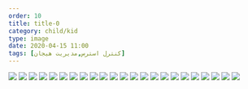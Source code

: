 ```yaml
---
order: 10
title: title-0
category: child/kid
type: image
date: 2020-04-15 11:00
tags: [کنترل استرس,مدیریت هیجان]
---
```


![](../../static/images/kid-victory-chap1-1.webp)
![](../../static/images/kid-victory-chap1-2.webp)
![](../../static/images/kid-victory-chap1-3.webp)
![](../../static/images/kid-victory-chap1-4.webp)
![](../../static/images/kid-victory-chap1-5.webp)
![](../../static/images/kid-victory-chap1-6.webp)
![](../../static/images/kid-victory-chap1-7.webp)
![](../../static/images/kid-victory-chap1-8.webp)
![](../../static/images/kid-victory-chap1-9.webp)
![](../../static/images/kid-victory-chap1-10.webp)
![](../../static/images/kid-victory-chap1-11.webp)
![](../../static/images/kid-victory-chap1-12.webp)
![](../../static/images/kid-victory-chap1-13.webp)
![](../../static/images/kid-victory-chap1-14.webp)
![](../../static/images/kid-victory-chap1-15.webp)
![](../../static/images/kid-victory-chap1-16.webp)
![](../../static/images/kid-victory-chap1-17.webp)
![](../../static/images/kid-victory-chap1-18.webp)
![](../../static/images/kid-victory-chap1-19.webp)
![](../../static/images/kid-victory-chap1-20.webp)
![](../../static/images/kid-victory-chap1-21.webp)
![](../../static/images/kid-victory-chap1-22.webp)
![](../../static/images/kid-victory-chap1-23.webp)